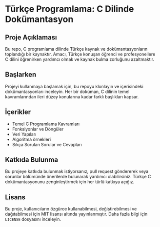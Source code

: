 # Türkçe Programlama: C Dilinde Dokümantasyon

## Proje Açıklaması
Bu repo, C programlama dilinde Türkçe kaynak ve dokümantasyonların toplandığı bir kaynaktır. Amacı, Türkçe konuşan öğrenci ve profesyonellere C dilini öğrenirken yardımcı olmak ve kaynak bulma zorluğunu azaltmaktır.

## Başlarken
Projeyi kullanmaya başlamak için, bu repoyu klonlayın ve içerisindeki dokümantasyonları inceleyin. Her bir doküman, C dilinin temel kavramlarından ileri düzey konularına kadar farklı başlıkları kapsar.

## İçerikler
- Temel C Programlama Kavramları
- Fonksiyonlar ve Döngüler
- Veri Yapıları
- Algoritma örnekleri
- Sıkça Sorulan Sorular ve Cevapları

## Katkıda Bulunma
Bu projeye katkıda bulunmak istiyorsanız, pull request göndererek veya sorunlar bölümünde önerilerde bulunarak yardımcı olabilirsiniz. Türkçe C dokümantasyonunu zenginleştirmek için her türlü katkıya açığız.

## Lisans
Bu proje, kullanıcıların özgürce kullanabilmesi, değiştirebilmesi ve dağıtabilmesi için MIT lisansı altında yayınlanmıştır. Daha fazla bilgi için `LICENSE` dosyasını inceleyin.

